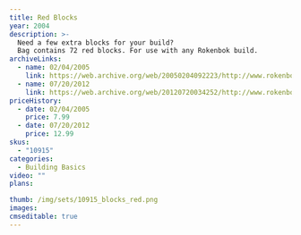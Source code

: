 ```yaml
---
title: Red Blocks
year: 2004
description: >-
  Need a few extra blocks for your build?
  Bag contains 72 red blocks. For use with any Rokenbok build.
archiveLinks:
  - name: 02/04/2005
    link: https://web.archive.org/web/20050204092223/http://www.rokenbok.com/catalog/pd_bb_10915.html
  - name: 07/20/2012
    link: https://web.archive.org/web/20120720034252/http://www.rokenbok.com/estore/construction/block-set-red
priceHistory:
  - date: 02/04/2005
    price: 7.99
  - date: 07/20/2012
    price: 12.99
skus:
  - "10915"
categories: 
  - Building Basics
video: ""
plans:

thumb: /img/sets/10915_blocks_red.png
images:
cmseditable: true
---
```

